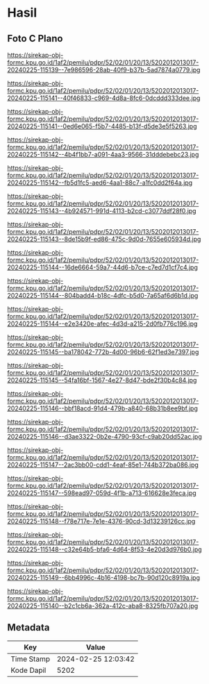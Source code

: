# Hasil

## Foto C Plano

https://sirekap-obj-formc.kpu.go.id/1af2/pemilu/pdpr/52/02/01/20/13/5202012013017-20240225-115139--7e986596-28ab-40f9-b37b-5ad7874a0779.jpg

https://sirekap-obj-formc.kpu.go.id/1af2/pemilu/pdpr/52/02/01/20/13/5202012013017-20240225-115141--40f46833-c969-4d8a-8fc6-0dcddd333dee.jpg

https://sirekap-obj-formc.kpu.go.id/1af2/pemilu/pdpr/52/02/01/20/13/5202012013017-20240225-115141--0ed6e065-f5b7-4485-b13f-d5de3e5f5263.jpg

https://sirekap-obj-formc.kpu.go.id/1af2/pemilu/pdpr/52/02/01/20/13/5202012013017-20240225-115142--4b4f1bb7-a091-4aa3-9566-31dddebebc23.jpg

https://sirekap-obj-formc.kpu.go.id/1af2/pemilu/pdpr/52/02/01/20/13/5202012013017-20240225-115142--fb5d1fc5-aed6-4aa1-88c7-a1fc0dd2f64a.jpg

https://sirekap-obj-formc.kpu.go.id/1af2/pemilu/pdpr/52/02/01/20/13/5202012013017-20240225-115143--4b924571-991d-4113-b2cd-c3077ddf28f0.jpg

https://sirekap-obj-formc.kpu.go.id/1af2/pemilu/pdpr/52/02/01/20/13/5202012013017-20240225-115143--8de15b9f-ed86-475c-9d0d-7655e605934d.jpg

https://sirekap-obj-formc.kpu.go.id/1af2/pemilu/pdpr/52/02/01/20/13/5202012013017-20240225-115144--16de6664-59a7-44d6-b7ce-c7ed7d1cf7c4.jpg

https://sirekap-obj-formc.kpu.go.id/1af2/pemilu/pdpr/52/02/01/20/13/5202012013017-20240225-115144--804badd4-b18c-4dfc-b5d0-7a65af6d6b1d.jpg

https://sirekap-obj-formc.kpu.go.id/1af2/pemilu/pdpr/52/02/01/20/13/5202012013017-20240225-115144--e2e3420e-afec-4d3d-a215-2d0fb776c196.jpg

https://sirekap-obj-formc.kpu.go.id/1af2/pemilu/pdpr/52/02/01/20/13/5202012013017-20240225-115145--ba178042-772b-4d00-96b6-62f1ed3e7397.jpg

https://sirekap-obj-formc.kpu.go.id/1af2/pemilu/pdpr/52/02/01/20/13/5202012013017-20240225-115145--54fa16bf-1567-4e27-8d47-bde2f30b4c84.jpg

https://sirekap-obj-formc.kpu.go.id/1af2/pemilu/pdpr/52/02/01/20/13/5202012013017-20240225-115146--bbf18acd-91d4-479b-a840-68b31b8ee9bf.jpg

https://sirekap-obj-formc.kpu.go.id/1af2/pemilu/pdpr/52/02/01/20/13/5202012013017-20240225-115146--d3ae3322-0b2e-4790-93cf-c9ab20dd52ac.jpg

https://sirekap-obj-formc.kpu.go.id/1af2/pemilu/pdpr/52/02/01/20/13/5202012013017-20240225-115147--2ac3bb00-cdd1-4eaf-85e1-744b372ba086.jpg

https://sirekap-obj-formc.kpu.go.id/1af2/pemilu/pdpr/52/02/01/20/13/5202012013017-20240225-115147--598ead97-059d-4f1b-a713-616628e3feca.jpg

https://sirekap-obj-formc.kpu.go.id/1af2/pemilu/pdpr/52/02/01/20/13/5202012013017-20240225-115148--f78e717e-7e1e-4376-90cd-3d13239126cc.jpg

https://sirekap-obj-formc.kpu.go.id/1af2/pemilu/pdpr/52/02/01/20/13/5202012013017-20240225-115148--c32e64b5-bfa6-4d64-8f53-4e20d3d976b0.jpg

https://sirekap-obj-formc.kpu.go.id/1af2/pemilu/pdpr/52/02/01/20/13/5202012013017-20240225-115149--6bb4996c-4b16-4198-bc7b-90d120c8919a.jpg

https://sirekap-obj-formc.kpu.go.id/1af2/pemilu/pdpr/52/02/01/20/13/5202012013017-20240225-115140--b2c1cb6a-362a-412c-aba8-8325fb707a20.jpg


## Metadata

| Key        | Value               |
| ---------- | ------------------- |
| Time Stamp | 2024-02-25 12:03:42 |
| Kode Dapil | 5202                |



